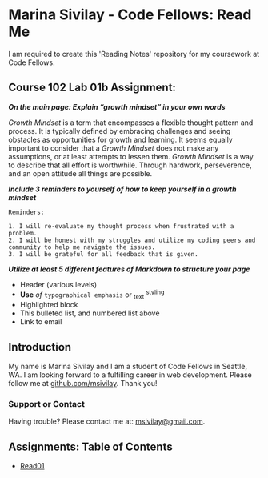 # Marina Sivilay - Code Fellows: Read Me
I am required to create this 'Reading Notes' repository for my coursework at Code Fellows.

## Course 102 Lab 01b Assignment:


**_On the main page:
Explain “growth mindset” in your own words_**

_Growth Mindset_ is a term that encompasses a flexible thought pattern and process. It is typically defined by embracing challenges and seeing obstacles as opportunities for growth and learning. It seems equally important to consider that a _Growth Mindset_ does not make any assumptions, or at least attempts to lessen them. _Growth Mindset_ is a way to describe that all effort is worthwhile. Through hardwork, perseverence, and an open attitude all things are possible.


**_Include 3 reminders to yourself of how to keep yourself in a growth mindset_**
```
Reminders:

1. I will re-evaluate my thought process when frustrated with a problem.
2. I will be honest with my struggles and utilize my coding peers and community to help me navigate the issues.
3. I will be grateful for all feedback that is given.
```

**_Utilize at least 5 different features of Markdown to structure your page_**
- Header (various levels)
- **Use** _of_ `typographical emphasis` or <sub>text</sub> <sup>styling</sup>
- Highlighted block
- This bulleted list, and numbered list above
- Link to email
<!-- - Use of a hidden comment :wink: -->

## Introduction
My name is Marina Sivilay and I am a student of Code Fellows in Seattle, WA. I am looking forward to a fulfilling career in web development.
Please follow me at [github.com/msivilay](https://www.github.com/msivilay). Thank you! 

### Support or Contact

Having trouble? Please contact me at: [msivilay@gmail.com](mailto:msivilay@gmail.com).

## Assignments: Table of Contents
- [Read01](read01.html)
